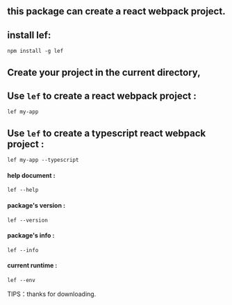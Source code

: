 ## **this package can create a react webpack project**.

## install lef:

```
npm install -g lef
```

## **Create your project in the current directory**,

## Use  `lef`   to create a react webpack project :

```
lef my-app
```
## Use  `lef`   to create a typescript react webpack project :

```
lef my-app --typescript
```

#### help document :

```
lef --help
```

#### package's version :

```
lef --version
```

#### package's info :

```
lef --info
```

#### current runtime :

```
lef --env
```

TIPS：thanks for downloading.